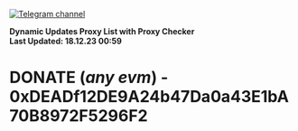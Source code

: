 [![Telegram channel](https://img.shields.io/endpoint?url=https://runkit.io/damiankrawczyk/telegram-badge/branches/master?url=https://t.me/n4z4v0d)](https://t.me/n4z4v0d) 

**Dynamic Updates Proxy List with Proxy Checker**  
**Last Updated: 18.12.23 00:59**

# DONATE (_any evm_) - 0xDEADf12DE9A24b47Da0a43E1bA70B8972F5296F2
